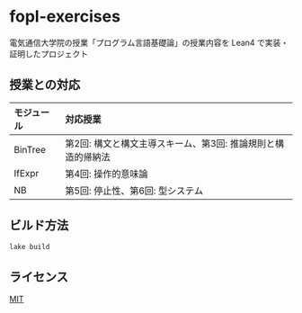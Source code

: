 # fopl-exercises

電気通信大学院の授業「プログラム言語基礎論」の授業内容を Lean4 で実装・証明したプロジェクト

## 授業との対応


| モジュール | 対応授業                                                     |
| :--------- | :----------------------------------------------------------- |
| BinTree    | 第2回: 構文と構文主導スキーム、第3回: 推論規則と構造的帰納法 |
| IfExpr     | 第4回: 操作的意味論                                          |
| NB         | 第5回: 停止性、第6回: 型システム                             |


## ビルド方法

```bash
lake build
```

## ライセンス

[MIT](./LICENSE)
